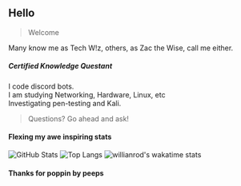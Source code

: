 ## Hello
> Welcome

Many know me as Tech W!z, others, as Zac the Wise, call me either.  
##### Certified Knowledge Questant

I code discord bots.  
I am studying Networking, Hardware, Linux, etc  
Investigating pen-testing and Kali. 
>Questions? Go ahead and ask!

#### Flexing my awe inspiring stats
![GitHub Stats](https://github-readme-stats.vercel.app/api?username=TechWiz-3&theme=radical)
![Top Langs](https://github-readme-stats.vercel.app/api/top-langs/?username=TechWiz-3&theme=radical&layout=compact)
![willianrod's wakatime stats](https://github-readme-stats.vercel.app/api/wakatime?username=zacthewise)


#### Thanks for poppin by peeps

<!--
**TechWiz-3/TechWiz-3** is a ✨ _special_ ✨ repository because its `README.md` (this file) appears on your GitHub profile.

Here are some ideas to get you started:

- 🔭 I’m currently working on ...
- 🌱 I’m currently learning ...
- 👯 I’m looking to collaborate on ...
- 🤔 I’m looking for help with ...
- 💬 Ask me about ...
- 📫 How to reach me: ...
- 😄 Pronouns: ...
- ⚡ Fun fact: ...
-->




